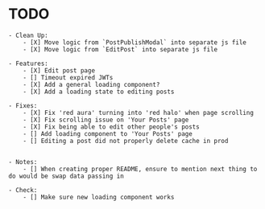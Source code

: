 # TODO

    - Clean Up:
        - [X] Move logic from `PostPublishModal` into separate js file
        - [X] Move logic from `EditPost` into separate js file

    - Features:
        - [X] Edit post page
        - [] Timeout expired JWTs
        - [X] Add a general loading component?
        - [X] Add a loading state to editing posts

    - Fixes:
        - [X] Fix 'red aura' turning into 'red halo' when page scrolling
        - [X] Fix scrolling issue on 'Your Posts' page
        - [X] Fix being able to edit other people's posts
        - [] Add loading component to 'Your Posts' page
        - [] Editing a post did not properly delete cache in prod


    - Notes:
        - [] When creating proper README, ensure to mention next thing to do would be swap data passing in

    - Check:
        - [] Make sure new loading component works
